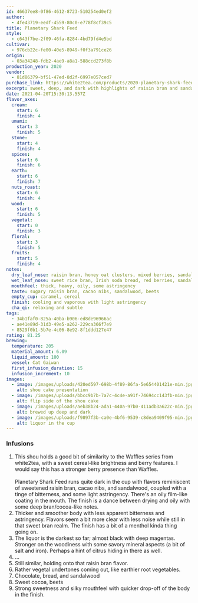 ```yaml
---
id: 46637ee8-0f86-4612-8723-510254ed0ef2
author:
  - 4fe43719-eedf-4559-80c0-e778f8cf39c5
title: Planetary Shark Feed
style:
  - c643f7be-2f09-46fa-8284-4bd79fd4e5bd
cultivar:
  - 976cb22c-fe00-40e5-8949-f0f3a791ce26
origin:
  - 03a34248-fdb2-4ae9-a8a1-588ccd273f8b
production_year: 2020
vendor:
  - 81d86379-bf51-47ed-8d2f-6997e057ced7
purchase_link: https://white2tea.com/products/2020-planetary-shark-feed?_pos=1&_sid=de3f29885&_ss=r&variant=36235717247128
excerpt: sweet, deep, and dark with highlights of raisin bran and sandalwood
date: 2021-04-20T15:30:13.557Z
flavor_axes:
  cream:
    start: 6
    finish: 4
  umami:
    start: 3
    finish: 5
  stone:
    start: 4
    finish: 4
  spices:
    start: 6
    finish: 6
  earth:
    start: 6
    finish: 7
  nuts_roast:
    start: 6
    finish: 4
  wood:
    start: 6
    finish: 5
  vegetal:
    start: 0
    finish: 3
  floral:
    start: 3
    finish: 5
  fruits:
    start: 5
    finish: 4
notes:
  dry_leaf_nose: raisin bran, honey oat clusters, mixed berries, sandalwood
  wet_leaf_nose: sweet rice bran, Irish soda bread, red berries, sandalwood
  mouthfeel: thick, heavy, oily, some astringency
  taste: sugary raisin bran, cacao nibs, sandalwood, beets
  empty_cup: caramel, cereal
  finish: cooling and vaporous with light astringency
  cha_qi: relaxing and subtle
tags:
  - 34b1faf0-825a-40ba-b906-ed8de96966ac
  - ae41e89d-31d3-49e5-a262-229ca366f7e9
  - 8529f0b1-5b7e-4c06-8e92-8f1ddd127e47
rating: 81.25
brewing:
  temperature: 205
  material_amount: 6.09
  liquid_amount: 100
  vessel: Cat Gaiwan
  first_infusion_duration: 15
  infusion_increment: 10
images:
  - image: /images/uploads/420ed597-698b-4f89-86fa-5e654401421e-min.jpg
    alt: shou cake presentation
  - image: /images/uploads/bbcc9b7b-7a7c-4c4e-a91f-74694cc143fb-min.jpg
    alt: flip side of the shou cake
  - image: /images/uploads/aeb38b24-ada1-440a-97b0-411adb3a622c-min.jpg
    alt: brewed up deep and dark
  - image: /images/uploads/f9897f3b-ca0e-4bf6-9539-c8dea9409f95-min.jpg
    alt: liquor in the cup
---
```

### Infusions

1. This shou holds a good bit of similarity to the Waffles series from white2tea, with a sweet cereal-like brightness and berry features. I would say this has a stronger berry presence than Waffles.\
   \
   Planetary Shark Feed runs quite dark in the cup with flavors reminiscent of sweetened raisin bran, cacao nibs, and sandalwood, coupled with a tinge of bitterness, and some light astringency. There's an oily film-like coating in the mouth. The finish is a dance between drying and oily with some deep bran/cocoa-like notes.
2. Thicker and smoother body with less apparent bitterness and astringency. Flavors seem a bit more clear with less noise while still in that sweet bran realm. The finish has a bit of a menthol kinda thing going on.
3. The liquor is the darkest so far; almost black with deep magentas. Stronger on the woodiness with some savory mineral aspects (a bit of salt and iron). Perhaps a hint of citrus hiding in there as well.
4. ...
5. Still similar, holding onto that raisin bran flavor. 
6. Rather vegetal undertones coming out, like earthier root vegetables.
7. Chocolate, bread, and sandalwood
8. Sweet cocoa, beets
9. Strong sweetness and silky mouthfeel with quicker drop-off of the body in the finish.